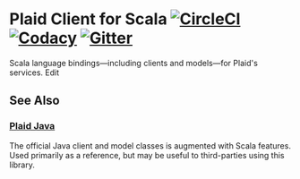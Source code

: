 # Plaid Client for Scala [![CircleCI][CircleCI Badge]][CircleCI Branch] [![Codacy][Codacy Grade Badge]][Codacy Grade Branch] [![Gitter][Gitter Badge]][Gitter Room]

Scala language bindings—including clients and models—for Plaid's services. Edit

## See Also

### [Plaid Java][Plaid Java]

The official Java client and model classes is augmented with Scala features. Used primarily as a reference, but may be useful to third-parties using this library. 

[CircleCI Badge]: https://img.shields.io/circleci/project/github/michaelahlers/plaid-client-scala/v0.0.svg
[CircleCI Branch]: https://circleci.com/gh/michaelahlers/plaid-client-scala/tree/v0.0

[Codacy Grade Badge]: https://img.shields.io/codacy/grade/90c00ea1df124204be8f0d7dee5c41a0/v0.0.svg 
[Codacy Grade Branch]: https://www.codacy.com/app/michaelahlers/plaid-client-scala

[Gitter Badge]: https://img.shields.io/gitter/room/michaelahlers/plaid-client-scala.svg
[Gitter Room]: https://gitter.im/michaelahlers/plaid-client-scala

[Plaid Java]: https://github.com/plaid/plaid-java
